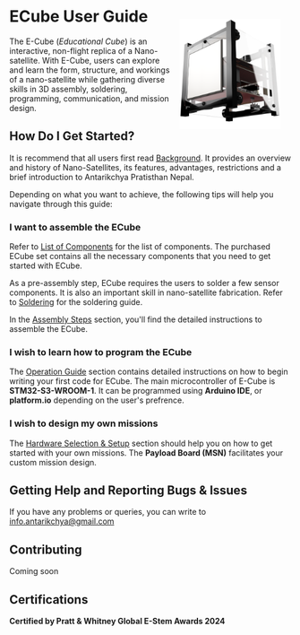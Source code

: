 <div style="float:right; padding:10px; margin-right:10px; margin-top:50px"><img src="../public/ecuberender.png" title="ECube render" width="180px" /></div>

# ECube User Guide

The E-Cube (_Educational Cube_) is an interactive, non-flight replica of a Nano-satellite. With E-Cube, users can explore and learn the form, structure, and workings of a nano-satellite while gathering diverse skills in 3D assembly, soldering, programming, communication, and mission design.



## How Do I Get Started?

It is recommend that all users first read [Background](getting_started/background.md).
It provides an overview and history of Nano-Satellites, its features, advantages, restrictions and a brief introduction to Antarikchya Pratisthan Nepal.

Depending on what you want to achieve, the following tips will help you navigate through this guide:

### I want to assemble the ECube

Refer to [List of Components](assembly/list_of_components.md) for the list of components. The purchased ECube set contains all the necessary components that you need to get started with ECube. 

As a pre-assembly step, ECube requires the users to solder a few sensor components. It is also an important skill in nano-satellite fabrication. Refer to [Soldering](assembly/soldering.md) for the soldering guide.

In the [Assembly Steps](assembly/assembly_steps.md) section, you'll find the detailed instructions to assemble the ECube.

### I wish to learn how to program the ECube

The [Operation Guide](operationguide/index.md) section contains detailed instructions on how to begin writing your first code for ECube. The main microcontroller of E-Cube is **STM32-S3-WROOM-1**. It can be programmed using **Arduino IDE**, or **platform.io** depending on the user's prefrence.

### I wish to design my own missions

The [Hardware Selection & Setup](hardware/drone_parts.md) section should help you on how to get started with your own missions. The **Payload Board (MSN)** facilitates your custom mission design. 

## Getting Help and Reporting Bugs & Issues

If you have any problems or queries, you can write to info.antarikchya@gmail.com

## Contributing

Coming soon

<!--@include: _contributors.md-->

## Certifications

**Certified by Pratt & Whitney Global E-Stem Awards 2024**

<div style="padding:10px">&nbsp;</div>